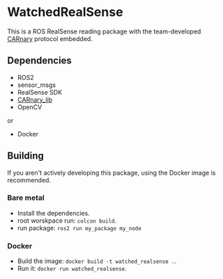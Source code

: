 # WatchedRealSense

This is a ROS RealSense reading package with the team-developed [CARnary](https://github.com/FSLART/CARnary_lib.git) protocol embedded.

## Dependencies
- ROS2
- sensor_msgs
- RealSense SDK
- [CARnary_lib](https://github.com/FSLART/CARnary_lib.git)
- OpenCV

or

- Docker

## Building

If you aren't actively developing this package, using the Docker image is recommended.

### Bare metal
- Install the dependencies.
- root worskpace run: `colcon build`.
- run package: `ros2 run my_package my_node`

### Docker

- Build the image: `docker build -t watched_realsense .`.
- Run it: `docker run watched_realsense`.
